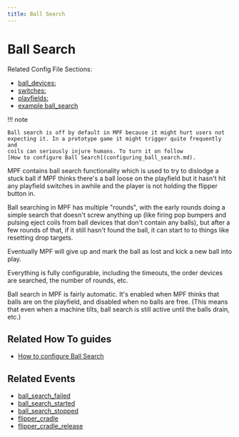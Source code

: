 ```yaml
---
title: Ball Search
---
```


# Ball Search


Related Config File Sections:

* [ball_devices:](../../config/ball_devices.md)
* [switches:](../../config/switches.md)
* [playfields:](../../config/playfields.md)
* [example ball_search](../../examples/index.md)

!!! note

    Ball search is off by default in MPF because it might hurt users not
    expecting it. In a prototype game it might trigger quite frequently and
    coils can seriously injure humans. To turn it on follow
    [How to configure Ball Search](configuring_ball_search.md).

MPF contains ball search functionality which is used to try to dislodge
a stuck ball if MPF thinks there's a ball loose on the playfield but it
hasn't hit any playfield switches in awhile and the player is not
holding the flipper button in.

Ball searching in MPF has multiple "rounds", with the early rounds
doing a simple search that doesn't screw anything up (like firing pop
bumpers and pulsing eject coils from ball devices that don't contain
any balls), but after a few rounds of that, if it still hasn't found
the ball, it can start to to things like resetting drop targets.

Eventually MPF will give up and mark the ball as lost and kick a new
ball into play.

Everything is fully configurable, including the timeouts, the order
devices are searched, the number of rounds, etc.

Ball search in MPF is fairly automatic. It's enabled when MPF thinks
that balls are on the playfield, and disabled when no balls are free.
(This means that even when a machine tilts, ball search is still active
until the balls drain, etc.)

## Related How To guides

* [How to configure Ball Search](configuring_ball_search.md)

## Related Events

* [ball_search_failed](../../events/ball_search_failed.md)
* [ball_search_started](../../events/ball_search_started.md)
* [ball_search_stopped](../../events/ball_search_stopped.md)
* [flipper_cradle](../../events/flipper_cradle.md)
* [flipper_cradle_release](../../events/flipper_cradle_release.md)

